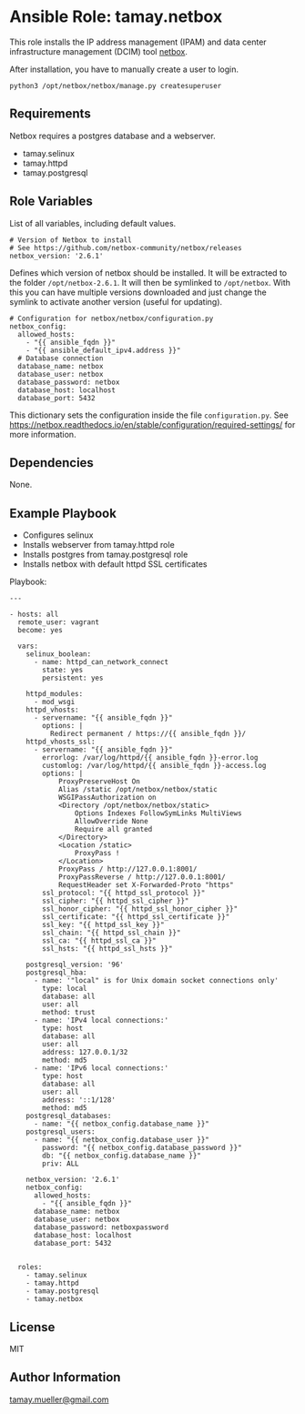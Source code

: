 Ansible Role: tamay.netbox
=========

This role installs the IP address management (IPAM) and data center infrastructure management (DCIM) tool [netbox](https://github.com/netbox-community/netbox).

After installation, you have to manually create a user to login.

    python3 /opt/netbox/netbox/manage.py createsuperuser


Requirements
------------

Netbox requires a postgres database and a webserver. 

- tamay.selinux
- tamay.httpd
- tamay.postgresql

Role Variables
--------------

List of all variables, including default values.

    # Version of Netbox to install
    # See https://github.com/netbox-community/netbox/releases
    netbox_version: '2.6.1'

Defines which version of netbox should be installed. It will be extracted to the folder ```/opt/netbox-2.6.1```. It will then be symlinked to ```/opt/netbox```. With this you can have multiple versions downloaded and just change the symlink to activate another version (useful for updating).
    
    # Configuration for netbox/netbox/configuration.py
    netbox_config:
      allowed_hosts:
        - "{{ ansible_fqdn }}"
        - "{{ ansible_default_ipv4.address }}"
      # Database connection
      database_name: netbox
      database_user: netbox
      database_password: netbox
      database_host: localhost
      database_port: 5432

This dictionary sets the configuration inside the file ```configuration.py```. See https://netbox.readthedocs.io/en/stable/configuration/required-settings/ for more information.

Dependencies
------------

None.

Example Playbook
----------------

- Configures selinux
- Installs webserver from tamay.httpd role
- Installs postgres from tamay.postgresql role
- Installs netbox with default httpd SSL certificates

Playbook:

    ---
    
    - hosts: all
      remote_user: vagrant
      become: yes
    
      vars:
        selinux_boolean:
          - name: httpd_can_network_connect
            state: yes
            persistent: yes
    
        httpd_modules:
          - mod_wsgi
        httpd_vhosts:
          - servername: "{{ ansible_fqdn }}"
            options: |
              Redirect permanent / https://{{ ansible_fqdn }}/
        httpd_vhosts_ssl:
          - servername: "{{ ansible_fqdn }}"
            errorlog: /var/log/httpd/{{ ansible_fqdn }}-error.log
            customlog: /var/log/httpd/{{ ansible_fqdn }}-access.log
            options: |
                ProxyPreserveHost On
                Alias /static /opt/netbox/netbox/static
                WSGIPassAuthorization on
                <Directory /opt/netbox/netbox/static>
                    Options Indexes FollowSymLinks MultiViews
                    AllowOverride None
                    Require all granted
                </Directory>
                <Location /static>
                    ProxyPass !
                </Location>
                ProxyPass / http://127.0.0.1:8001/
                ProxyPassReverse / http://127.0.0.1:8001/
                RequestHeader set X-Forwarded-Proto "https"
            ssl_protocol: "{{ httpd_ssl_protocol }}"
            ssl_cipher: "{{ httpd_ssl_cipher }}"
            ssl_honor_cipher: "{{ httpd_ssl_honor_cipher }}"
            ssl_certificate: "{{ httpd_ssl_certificate }}"
            ssl_key: "{{ httpd_ssl_key }}"
            ssl_chain: "{{ httpd_ssl_chain }}"
            ssl_ca: "{{ httpd_ssl_ca }}"
            ssl_hsts: "{{ httpd_ssl_hsts }}"
    
        postgresql_version: '96'
        postgresql_hba:
          - name: '"local" is for Unix domain socket connections only'
            type: local
            database: all
            user: all
            method: trust
          - name: 'IPv4 local connections:'
            type: host
            database: all
            user: all
            address: 127.0.0.1/32
            method: md5
          - name: 'IPv6 local connections:'
            type: host
            database: all
            user: all
            address: '::1/128'
            method: md5
        postgresql_databases:
          - name: "{{ netbox_config.database_name }}"
        postgresql_users:
          - name: "{{ netbox_config.database_user }}"
            password: "{{ netbox_config.database_password }}"
            db: "{{ netbox_config.database_name }}"
            priv: ALL
    
        netbox_version: '2.6.1'
        netbox_config:
          allowed_hosts:
            - "{{ ansible_fqdn }}"
          database_name: netbox
          database_user: netbox
          database_password: netboxpassword
          database_host: localhost
          database_port: 5432
    
    
      roles:
        - tamay.selinux
        - tamay.httpd
        - tamay.postgresql
        - tamay.netbox


License
-------

MIT

Author Information
------------------

tamay.mueller@gmail.com
